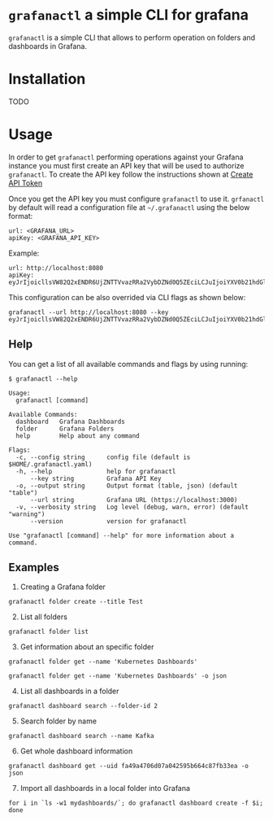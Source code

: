 # `grafanactl` a simple CLI for grafana 

`grafanactl` is a simple CLI that allows to perform operation on folders and dashboards in Grafana.

# Installation

TODO

# Usage

In order to get `grafanactl` performing operations against your Grafana instance you must first create an API key that will be used to authorize `grafanactl`. To create the API key follow the instructions shown at [Create API Token](https://grafana.com/docs/http_api/auth/#create-api-token)

Once you get the API key you must configure `grafanactl` to use it. `grfanactl` by default will read a configuration file at `~/.grafanactl` using the below format:


```
url: <GRAFANA_URL> 
apiKey: <GRAFANA_API_KEY>
```

Example:

```
url: http://localhost:8080
apiKey: eyJrIjoicllsVW82Q2xENDR6UjZNTTVvazRRa2VybDZNd0Q5ZEciLCJuIjoiYXV0b21hdGlvbiIsImlkIjoxfQ==
```

This configuration can be also overrided via CLI flags as shown below:

```
grafanactl --url http://localhost:8080 --key eyJrIjoicllsVW82Q2xENDR6UjZNTTVvazRRa2VybDZNd0Q5ZEciLCJuIjoiYXV0b21hdGlvbiIsImlkIjoxfQ==
```

## Help

You can get a list of all available commands and flags by using running:

```
$ grafanactl --help

Usage:
  grafanactl [command]

Available Commands:
  dashboard   Grafana Dashboards
  folder      Grafana Folders
  help        Help about any command

Flags:
  -c, --config string      config file (default is $HOME/.grafanactl.yaml)
  -h, --help               help for grafanactl
      --key string         Grafana API Key
  -o, --output string      Output format (table, json) (default "table")
      --url string         Grafana URL (https://localhost:3000)
  -v, --verbosity string   Log level (debug, warn, error) (default "warning")
      --version            version for grafanactl

Use "grafanactl [command] --help" for more information about a command.
```

## Examples

1. Creating a Grafana folder
```
grafanactl folder create --title Test
```

2. List all folders
```
grafanactl folder list
```

3. Get information about an specific folder
```
grafanactl folder get --name 'Kubernetes Dashboards'

grafanactl folder get --name 'Kubernetes Dashboards' -o json
```

4. List all dashboards in a folder
```
grafanactl dashboard search --folder-id 2
```

5. Search folder by name
```
grafanactl dashboard search --name Kafka
```

6. Get whole dashboard information
```
grafanactl dashboard get --uid fa49a4706d07a042595b664c87fb33ea -o json 
```

7. Import all dashboards in a local folder into Grafana
```
for i in `ls -w1 mydashboards/`; do grafanactl dashboard create -f $i; done
```